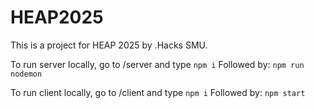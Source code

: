 # HEAP2025
This is a project for HEAP 2025 by .Hacks SMU. 

To run server locally, go to /server and type 
```npm i```
Followed by:
```npm run nodemon```

To run client locally, go to /client and type
```npm i```
Followed by:
```npm start```
